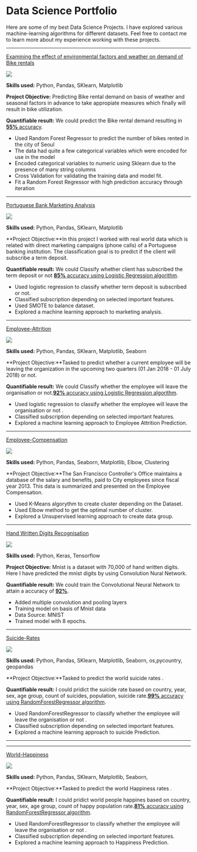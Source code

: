 # Data Science Portfolio

Here are some of my best Data Science Projects. I have explored various machine-learning algorithms for different datasets. Feel free to contact me to learn more about my experience working with these projects.

***

[Examining the effect of environmental factors and weather on demand of Bike rentals](https://github.com/Muluken1Walle/ProjectLinearRegression)

<img src="images/seoul-bikes.jpeg?raw=true"/>

**Skills used:** Python, Pandas, SKlearn, Matplotlib

**Project Objective:** Predicting Bike rental demand on basis of weather and seasonal factors in advance to take appropiate measures which finally will result in bike utilization.

**Quantifiable result:** We could predict the Bike rental demand resulting in [**55%** accuracy](https://github.com/Muluken1Walle/ProjectLinearRegression).

- Used Random Forest Regressor to predict the number of bikes rented in the city of Seoul
- The data had quite a few categorical variables which were encoded for use in the model
- Encoded categorical variables to numeric using Sklearn due to the presence of many string columns
- Cross Validation for validating the training data and model fit.
- Fit a Random Forest Regressor with high prediction accuracy through iteration

***

[Portuguese Bank Marketing Analysis](https://github.com/Muluken1Walle/Logistic_Regression_Project)

<img src="images/bank.jpeg?raw=true"/>

**Skills used:** Python, Pandas, SKlearn, Matplotlib

**Project Objective:**In this project I worked with real world data which is related with direct marketing campaigns (phone calls) of a Portuguese banking institution.
The classification goal is to predict if the client will subscribe a term deposit.

**Quantifiable result:** We could Classify whether client has subscribed the term deposit or not [**85%** accuracy using Logistic Regression algorithm](https://github.com/Muluken1Walle/Logistic_Regression_Project).

- Used logistic regression to classify whether term deposit is subscribed or not.
- Classified subscription depending on selected important features.
- Used SMOTE to balance dataset.
- Explored a machine learning approach to marketing analysis.

***

[Employee-Attrition](https://github.com/Muluken1Walle/Predicting-Employee-Attrition/blob/main/Predicting_Employee_Attrition.ipynb)

<img src="images/EA.png?raw=true"/>

**Skills used:** Python, Pandas, SKlearn, Matplotlib, Seaborn

**Project Objective:**Tasked to predict whether a current employee will be leaving the organization in the upcoming two quarters (01 Jan 2018 - 01 July 2018) or not.

**Quantifiable result:** We could Classify whether the employee will leave the organisation or not.[**92%** accuracy using Logistic Regression algorithm](https://github.com/Muluken1Walle/Predicting-Employee-Attrition/blob/main/Predicting_Employee_Attrition.ipynb).

- Used logistic regression to classify whether the employee will leave the organisation or not .
- Classified subscription depending on selected important features.
- Explored a machine learning approach to Employee Attrition Prediction.

***

[Employee-Compensation](https://github.com/Muluken1Walle/K_Means-Project)

<img src="images/EC.jpeg?raw=true"/>

**Skills used:** Python, Pandas, Seaborn, Matplotlib, Elbow, Clustering

**Project Objective:**The San Francisco Controller's Office maintains a database of the salary and benefits,
paid to City employees since fiscal year 2013. This data is summarized and presented on the Employee Compensation.

- Used K-Means algorythm to create cluster depending on the Dataset.
- Used Elbow method to get the optimal number of cluster.
- Explored a Unsupervised learning approach to create data group.

***

[Hand Written Digits Recognisation](https://github.com/Muluken1Walle/Deep-Neural-Network-with-Keras-for-MNIST-handwritten-classification-and-recognition/blob/main/Deep_Neural_Network_with_Keras_for_MNIST_handwritten_classification_and_recognition.ipynb)

<img src="images/mnist.png?raw=true"/>

**Skills used:** Python, Keras, Tensorflow

**Project Objective:** Mnist is a dataset with 70,000 of hand written digits. Here I have predicted the mnist digits by using Convolution Nural Network.

**Quantifiable result:** We could train the Convolutional Neural Network to attain a accuracy of [**92%**](https://github.com/Muluken1Walle/Deep-Neural-Network-with-Keras-for-MNIST-handwritten-classification-and-recognition/blob/main/Deep_Neural_Network_with_Keras_for_MNIST_handwritten_classification_and_recognition.ipyn).

- Added multiple convolution and pooling layers
- Training model on basis of Mnist data
- Data Source: MNIST
- Trained model with 8 epochs.
***

[Suicide-Rates](https://github.com/Muluken1Walle/Suicide-Rates/blob/main/SuicideProject.ipynb)

<img src="images/S.png?raw=true"/>

**Skills used:** Python, Pandas, SKlearn, Matplotlib, Seaborn, os,pycountry, geopandas

**Project Objective:**Tasked to predict the world suicide rates .

**Quantifiable result:** I could pridict the suicide rate based on country, year, sex, age group, count of suicides, population, suicide rate.[**99%** accuracy using RandomForestRegressor algorithm](https://github.com/Muluken1Walle/Suicide-Rates/blob/main/SuicideProject.ipynb).

- Used RandomForestRegressor  to classify whether the employee will leave the organisation or not .
- Classified subscription depending on selected important features.
- Explored a machine learning approach to suicide  Prediction.
********
***

[World-Happiness](https://github.com/Muluken1Walle/World-Happiness.Project/blob/main/World_Happiness_Report.ipynb)

<img src="images/W.png?raw=true"/>

**Skills used:** Python, Pandas, SKlearn, Matplotlib, Seaborn, 

**Project Objective:**Tasked to predict the world Happiness rates .

**Quantifiable result:** I could pridict world people happines  based on country, year, sex, age group, count of happy  population rate.[**81%** accuracy using RandomForestRegressor algorithm](https://github.com/Muluken1Walle/World-Happiness.Project/blob/main/World_Happiness_Report.ipynb).

- Used RandomForestRegressor  to classify whether the employee will leave the organisation or not .
- Classified subscription depending on selected important features.
- Explored a machine learning approach to Happiness   Prediction.
